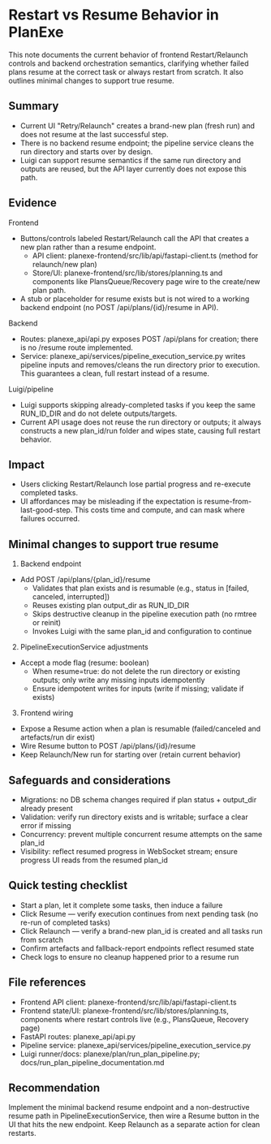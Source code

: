 <!--
Author: Buffy the Base Agent (AI)
Date: 2025-10-25T00:00:00Z
Purpose: Document current behavior of Restart/Relaunch controls vs true resume in the PlanExe app, with evidence and minimal-change recommendations.
SRP/DRY: Pass — standalone behavior note for restart/resume; references existing modules without duplicating logic.
-->

# Restart vs Resume Behavior in PlanExe

This note documents the current behavior of frontend Restart/Relaunch controls and backend orchestration semantics, clarifying whether failed plans resume at the correct task or always restart from scratch. It also outlines minimal changes to support true resume.

## Summary
- Current UI "Retry/Relaunch" creates a brand-new plan (fresh run) and does not resume at the last successful step.
- There is no backend resume endpoint; the pipeline service cleans the run directory and starts over by design.
- Luigi can support resume semantics if the same run directory and outputs are reused, but the API layer currently does not expose this path.

## Evidence
Frontend
- Buttons/controls labeled Restart/Relaunch call the API that creates a new plan rather than a resume endpoint.
  - API client: planexe-frontend/src/lib/api/fastapi-client.ts (method for relaunch/new plan)
  - Store/UI: planexe-frontend/src/lib/stores/planning.ts and components like PlansQueue/Recovery page wire to the create/new plan path.
- A stub or placeholder for resume exists but is not wired to a working backend endpoint (no POST /api/plans/{id}/resume in API).

Backend
- Routes: planexe_api/api.py exposes POST /api/plans for creation; there is no /resume route implemented.
- Service: planexe_api/services/pipeline_execution_service.py writes pipeline inputs and removes/cleans the run directory prior to execution. This guarantees a clean, full restart instead of a resume.

Luigi/pipeline
- Luigi supports skipping already-completed tasks if you keep the same RUN_ID_DIR and do not delete outputs/targets.
- Current API usage does not reuse the run directory or outputs; it always constructs a new plan_id/run folder and wipes state, causing full restart behavior.

## Impact
- Users clicking Restart/Relaunch lose partial progress and re-execute completed tasks.
- UI affordances may be misleading if the expectation is resume-from-last-good-step. This costs time and compute, and can mask where failures occurred.

## Minimal changes to support true resume
1) Backend endpoint
- Add POST /api/plans/{plan_id}/resume
  - Validates that plan exists and is resumable (e.g., status in [failed, canceled, interrupted])
  - Reuses existing plan output_dir as RUN_ID_DIR
  - Skips destructive cleanup in the pipeline execution path (no rmtree or reinit)
  - Invokes Luigi with the same plan_id and configuration to continue

2) PipelineExecutionService adjustments
- Accept a mode flag (resume: boolean)
  - When resume=true: do not delete the run directory or existing outputs; only write any missing inputs idempotently
  - Ensure idempotent writes for inputs (write if missing; validate if exists)

3) Frontend wiring
- Expose a Resume action when a plan is resumable (failed/canceled and artefacts/run dir exist)
- Wire Resume button to POST /api/plans/{id}/resume
- Keep Relaunch/New run for starting over (retain current behavior)

## Safeguards and considerations
- Migrations: no DB schema changes required if plan status + output_dir already present
- Validation: verify run directory exists and is writable; surface a clear error if missing
- Concurrency: prevent multiple concurrent resume attempts on the same plan_id
- Visibility: reflect resumed progress in WebSocket stream; ensure progress UI reads from the resumed plan_id

## Quick testing checklist
- Start a plan, let it complete some tasks, then induce a failure
- Click Resume — verify execution continues from next pending task (no re-run of completed tasks)
- Click Relaunch — verify a brand-new plan_id is created and all tasks run from scratch
- Confirm artefacts and fallback-report endpoints reflect resumed state
- Check logs to ensure no cleanup happened prior to a resume run

## File references
- Frontend API client: planexe-frontend/src/lib/api/fastapi-client.ts
- Frontend state/UI: planexe-frontend/src/lib/stores/planning.ts, components where restart controls live (e.g., PlansQueue, Recovery page)
- FastAPI routes: planexe_api/api.py
- Pipeline service: planexe_api/services/pipeline_execution_service.py
- Luigi runner/docs: planexe/plan/run_plan_pipeline.py; docs/run_plan_pipeline_documentation.md

## Recommendation
Implement the minimal backend resume endpoint and a non-destructive resume path in PipelineExecutionService, then wire a Resume button in the UI that hits the new endpoint. Keep Relaunch as a separate action for clean restarts.
